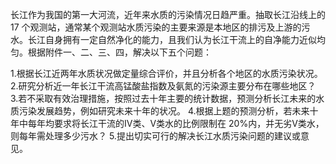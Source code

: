 长江作为我国的第一大河流，近年来水质的污染情况日趋严重。抽取长江沿线上的 17 个观测站，通常某个观测站水质污染的主要来源是本地区的排污及上游的污水。长江自身拥有一定自然净化的能力，且我们认为长江干流上的自净能力近似均匀。根据附件一、二、三、四，解决以下五个问题： 

1.根据长江近两年水质状况做定量综合评价，并且分析各个地区的水质污染状况。 
2.研究分析近一年长江干流高锰酸盐指数及氨氮的污染源主要分布在哪些地区？ 
3.若不采取有效治理措施，按照过去十年主要的统计数据，预测分析长江未来的水质污染发展趋势，例如研究未来十年的状况。 
4.根据上题的预测分析，若未来十年中每年均要求将长江干流的Ⅳ类、Ⅴ类水的比例限制在 20%内，并无劣Ⅴ类水，则每年需处理多少污水？ 
5.提出切实可行的解决长江水质污染问题的建议或意见。
